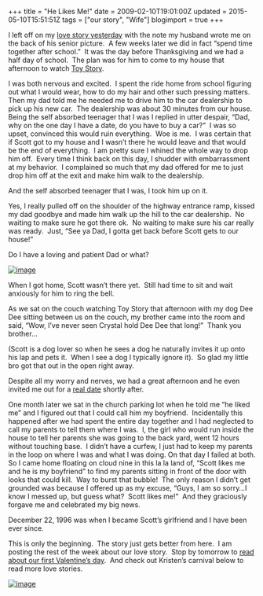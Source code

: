 +++
title = "He Likes Me!"
date = 2009-02-10T19:01:00Z
updated = 2015-05-10T15:51:51Z
tags = ["our story", "Wife"]
blogimport = true 
+++

I left off on my [love story yesterday](http://lifeatthecircus.com/2009/02/10/how-the-circus-began/) with the note my husband wrote me on the back of his senior picture.  A few weeks later we did in fact “spend time together after school.”  It was the day before Thanksgiving and we had a half day of school.  The plan was for him to come to my house that afternoon to watch [Toy Story](http://www.imdb.com/title/tt0114709/).

I was both nervous and excited.  I spent the ride home from school figuring out what I would wear, how to do my hair and other such pressing matters.  Then my dad told me he needed me to drive him to the car dealership to pick up his new car.  The dealership was about 30 minutes from our house.  Being the self absorbed teenager that I was I replied in utter despair, “Dad, why on the one day I have a date, do you have to buy a car?”  I was so upset, convinced this would ruin everything.  Woe is me.  I was certain that if Scott got to my house and I wasn’t there he would leave and that would be the end of everything.  I am pretty sure I whined the whole way to drop him off.  Every time I think back on this day, I shudder with embarrassment at my behavior.  I complained so much that my dad offered for me to just drop him off at the exit and make him walk to the dealership.

And the self absorbed teenager that I was, I took him up on it.

Yes, I really pulled off on the shoulder of the highway entrance ramp, kissed my dad goodbye and made him walk up the hill to the car dealership.  No waiting to make sure he got there ok.  No waiting to make sure his car really was ready.  Just, “See ya Dad, I gotta get back before Scott gets to our house!”

Do I have a loving and patient Dad or what?

[![image](https://latc.s3.amazonaws.com/wp-content/uploads/2009/02/image-thumb.png "image")](https://latc.s3.amazonaws.com/wp-content/uploads/2009/02/image.png)

When I got home, Scott wasn’t there yet.  Still had time to sit and wait anxiously for him to ring the bell.

As we sat on the couch watching Toy Story that afternoon with my dog Dee Dee sitting between us on the couch, my brother came into the room and said, “Wow, I’ve never seen Crystal hold Dee Dee that long!”  Thank you brother…

(Scott is a dog lover so when he sees a dog he naturally invites it up onto his lap and pets it.  When I see a dog I typically ignore it).  So glad my little bro got that out in the open right away.

Despite all my worry and nerves, we had a great afternoon and he even invited me out for a [real date](http://lifeatthecircus.com/2008/12/05/my-how-12-years-has-changed-things-a-bit/) shortly after.

One month later we sat in the church parking lot when he told me “he liked me” and I figured out that I could call him my boyfriend.  Incidentally this happened after we had spent the entire day together and I had neglected to call my parents to tell them where I was.  I, the girl who would run inside the house to tell her parents she was going to the back yard, went 12 hours without touching base.  I didn’t have a curfew, I just had to keep my parents in the loop on where I was and what I was doing. On that day I failed at both. So I came home floating on cloud nine in this la la land of, “Scott likes me and he is my boyfriend” to find my parents sitting in front of the door with looks that could kill.  Way to burst that bubble!  The only reason I didn’t get grounded was because I offered up as my excuse, “Guys, I am so sorry…I know I messed up, but guess what?  Scott likes me!”  And they graciously forgave me and celebrated my big news.

December 22, 1996 was when I became Scott’s girlfriend and I have been ever since.

This is only the beginning.  The story just gets better from here.  I am posting the rest of the week about our love story.  Stop by tomorrow to [read about our first Valentine’s day](http://lifeatthecircus.com/2009/02/12/cupids-big-day/).  And check out Kristen’s carnival below to read more love stories.

[![image](http://i107.photobucket.com/albums/m296/shaunacallaghan/swak2.jpg)](http://www.wearethatfamily.com/2009/01/kiss-challenge.html)
